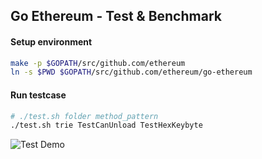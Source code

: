 ## Go Ethereum - Test & Benchmark

#### Setup environment

```bash
make -p $GOPATH/src/github.com/ethereum
ln -s $PWD $GOPATH/src/github.com/ethereum/go-ethereum
```

#### Run testcase

```bash
# ./test.sh folder method_pattern
./test.sh trie TestCanUnload TestHexKeybyte
```

![Test Demo](image.jpg)
